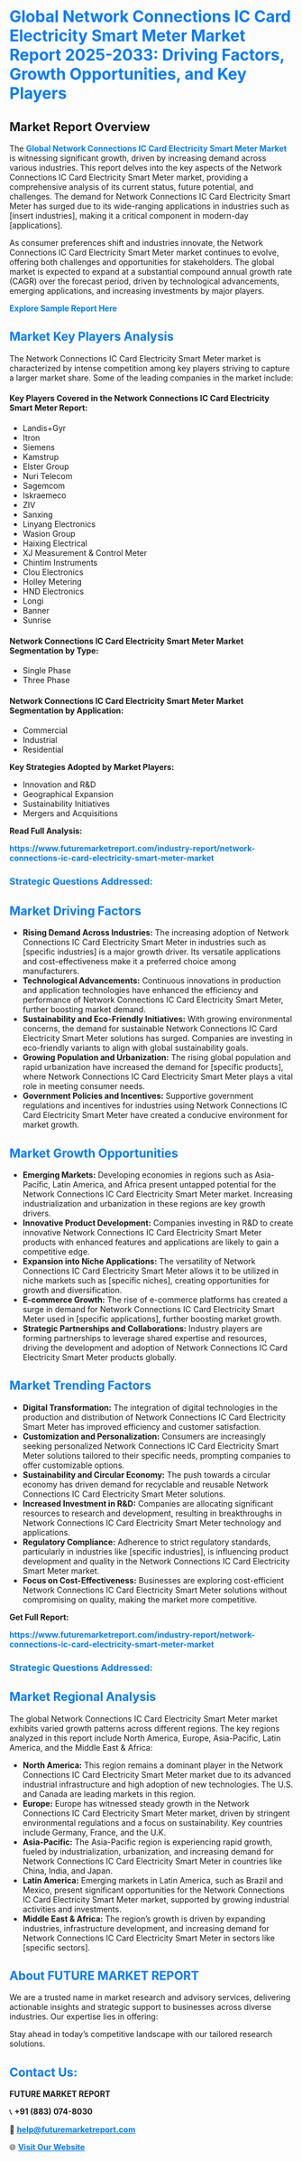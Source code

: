 <h1 style="color: #007BFF;">Global Network Connections IC Card Electricity Smart Meter Market Report 2025-2033: Driving Factors, Growth Opportunities, and Key Players</h1>

<section id="overview">
<h2>Market Report Overview</h2>
<p>The <a href="https://www.futuremarketreport.com/industry-report/network-connections-ic-card-electricity-smart-meter-market" style="color: #007BFF; text-decoration: none;"><strong>Global Network Connections IC Card Electricity Smart Meter Market</strong></a> is witnessing significant growth, driven by increasing demand across various industries. This report delves into the key aspects of the Network Connections IC Card Electricity Smart Meter market, providing a comprehensive analysis of its current status, future potential, and challenges. The demand for Network Connections IC Card Electricity Smart Meter has surged due to its wide-ranging applications in industries such as [insert industries], making it a critical component in modern-day [applications].</p>
<p>As consumer preferences shift and industries innovate, the Network Connections IC Card Electricity Smart Meter market continues to evolve, offering both challenges and opportunities for stakeholders. The global market is expected to expand at a substantial compound annual growth rate (CAGR) over the forecast period, driven by technological advancements, emerging applications, and increasing investments by major players.</p>
</section>

<section id="overview">
<p><a href="https://www.futuremarketreport.com/request-sample/reportId=40454" style="color: #007BFF; text-decoration: none;"><strong>Explore Sample Report Here</strong></a></p>
</section>

<section id="key-players">
<h2 style="color: #007BFF;">Market Key Players Analysis</h2>
<p>The Network Connections IC Card Electricity Smart Meter market is characterized by intense competition among key players striving to capture a larger market share. Some of the leading companies in the market include:</p>
<h4>Key Players Covered in the Network Connections IC Card Electricity Smart Meter Report:</h4>
<ul><li>Landis+Gyr</li><li>Itron</li><li>Siemens</li><li>Kamstrup</li><li>Elster Group</li><li>Nuri Telecom</li><li>Sagemcom</li><li>Iskraemeco</li><li>ZIV</li><li>Sanxing</li><li>Linyang Electronics</li><li>Wasion Group</li><li>Haixing Electrical</li><li>XJ Measurement &amp; Control Meter</li><li>Chintim Instruments</li><li>Clou Electronics</li><li>Holley Metering</li><li>HND Electronics</li><li>Longi</li><li>Banner</li><li>Sunrise</li></ul>
<h4>Network Connections IC Card Electricity Smart Meter Market Segmentation by Type:</h4>
<ul><li>Single Phase</li><li>Three Phase</li></ul>

<h4>Network Connections IC Card Electricity Smart Meter Market Segmentation by Application:</h4>
<ul><li>Commercial</li><li>Industrial</li><li>Residential</li></ul>
<p><strong>Key Strategies Adopted by Market Players:</strong></p>
<ul>
<li>Innovation and R&D</li>
<li>Geographical Expansion</li>
<li>Sustainability Initiatives</li>
<li>Mergers and Acquisitions</li>
</ul>
</section>

<section>
<p><strong>Read Full Analysis: </strong></p><a href="https://www.futuremarketreport.com/industry-report/network-connections-ic-card-electricity-smart-meter-market" style="color: #007BFF; text-decoration: none;"><strong>https://www.futuremarketreport.com/industry-report/network-connections-ic-card-electricity-smart-meter-market</strong></a>
<h3 style="color: #007BFF;">Strategic Questions Addressed:</h3>
</section>

<section id="driving-factors">
<h2 style="color: #007BFF;">Market Driving Factors</h2>
<ul>
<li><strong>Rising Demand Across Industries:</strong> The increasing adoption of Network Connections IC Card Electricity Smart Meter in industries such as [specific industries] is a major growth driver. Its versatile applications and cost-effectiveness make it a preferred choice among manufacturers.</li>
<li><strong>Technological Advancements:</strong> Continuous innovations in production and application technologies have enhanced the efficiency and performance of Network Connections IC Card Electricity Smart Meter, further boosting market demand.</li>
<li><strong>Sustainability and Eco-Friendly Initiatives:</strong> With growing environmental concerns, the demand for sustainable Network Connections IC Card Electricity Smart Meter solutions has surged. Companies are investing in eco-friendly variants to align with global sustainability goals.</li>
<li><strong>Growing Population and Urbanization:</strong> The rising global population and rapid urbanization have increased the demand for [specific products], where Network Connections IC Card Electricity Smart Meter plays a vital role in meeting consumer needs.</li>
<li><strong>Government Policies and Incentives:</strong> Supportive government regulations and incentives for industries using Network Connections IC Card Electricity Smart Meter have created a conducive environment for market growth.</li>
</ul>
</section>

<section id="growth-opportunities">
<h2 style="color: #007BFF;">Market Growth Opportunities</h2>
<ul>
<li><strong>Emerging Markets:</strong> Developing economies in regions such as Asia-Pacific, Latin America, and Africa present untapped potential for the Network Connections IC Card Electricity Smart Meter market. Increasing industrialization and urbanization in these regions are key growth drivers.</li>
<li><strong>Innovative Product Development:</strong> Companies investing in R&D to create innovative Network Connections IC Card Electricity Smart Meter products with enhanced features and applications are likely to gain a competitive edge.</li>
<li><strong>Expansion into Niche Applications:</strong> The versatility of Network Connections IC Card Electricity Smart Meter allows it to be utilized in niche markets such as [specific niches], creating opportunities for growth and diversification.</li>
<li><strong>E-commerce Growth:</strong> The rise of e-commerce platforms has created a surge in demand for Network Connections IC Card Electricity Smart Meter used in [specific applications], further boosting market growth.</li>
<li><strong>Strategic Partnerships and Collaborations:</strong> Industry players are forming partnerships to leverage shared expertise and resources, driving the development and adoption of Network Connections IC Card Electricity Smart Meter products globally.</li>
</ul>
</section>

<section id="trending-factors">
<h2 style="color: #007BFF;">Market Trending Factors</h2>
<ul>
<li><strong>Digital Transformation:</strong> The integration of digital technologies in the production and distribution of Network Connections IC Card Electricity Smart Meter has improved efficiency and customer satisfaction.</li>
<li><strong>Customization and Personalization:</strong> Consumers are increasingly seeking personalized Network Connections IC Card Electricity Smart Meter solutions tailored to their specific needs, prompting companies to offer customizable options.</li>
<li><strong>Sustainability and Circular Economy:</strong> The push towards a circular economy has driven demand for recyclable and reusable Network Connections IC Card Electricity Smart Meter solutions.</li>
<li><strong>Increased Investment in R&D:</strong> Companies are allocating significant resources to research and development, resulting in breakthroughs in Network Connections IC Card Electricity Smart Meter technology and applications.</li>
<li><strong>Regulatory Compliance:</strong> Adherence to strict regulatory standards, particularly in industries like [specific industries], is influencing product development and quality in the Network Connections IC Card Electricity Smart Meter market.</li>
<li><strong>Focus on Cost-Effectiveness:</strong> Businesses are exploring cost-efficient Network Connections IC Card Electricity Smart Meter solutions without compromising on quality, making the market more competitive.</li>
</ul>
</section>

<section>
<p><strong>Get Full Report: </strong></p><a href="https://www.futuremarketreport.com/industry-report/network-connections-ic-card-electricity-smart-meter-market" style="color: #007BFF; text-decoration: none;"><strong>https://www.futuremarketreport.com/industry-report/network-connections-ic-card-electricity-smart-meter-market</strong></a>
<h3 style="color: #007BFF;">Strategic Questions Addressed:</h3>
</section>


<section id="regional-analysis">
<h2 style="color: #007BFF;">Market Regional Analysis</h2>
<p>The global Network Connections IC Card Electricity Smart Meter market exhibits varied growth patterns across different regions. The key regions analyzed in this report include North America, Europe, Asia-Pacific, Latin America, and the Middle East & Africa:</p>
<ul>
<li><strong>North America:</strong> This region remains a dominant player in the Network Connections IC Card Electricity Smart Meter market due to its advanced industrial infrastructure and high adoption of new technologies. The U.S. and Canada are leading markets in this region.</li>
<li><strong>Europe:</strong> Europe has witnessed steady growth in the Network Connections IC Card Electricity Smart Meter market, driven by stringent environmental regulations and a focus on sustainability. Key countries include Germany, France, and the U.K.</li>
<li><strong>Asia-Pacific:</strong> The Asia-Pacific region is experiencing rapid growth, fueled by industrialization, urbanization, and increasing demand for Network Connections IC Card Electricity Smart Meter in countries like China, India, and Japan.</li>
<li><strong>Latin America:</strong> Emerging markets in Latin America, such as Brazil and Mexico, present significant opportunities for the Network Connections IC Card Electricity Smart Meter market, supported by growing industrial activities and investments.</li>
<li><strong>Middle East & Africa:</strong> The region’s growth is driven by expanding industries, infrastructure development, and increasing demand for Network Connections IC Card Electricity Smart Meter in sectors like [specific sectors].</li>
</ul>
</section>

<footer>
<h2 style="color: #007BFF;">About FUTURE MARKET REPORT</h2>
<p>We are a trusted name in market research and advisory services, delivering actionable insights and strategic support to businesses across diverse industries. Our expertise lies in offering:</p>

<p>Stay ahead in today’s competitive landscape with our tailored research solutions.</p>

<h2 style="color: #007BFF;">Contact Us:</h2>
<p><strong>FUTURE MARKET REPORT</strong></p>
<p>📞 <strong>+91 (883) 074-8030</strong></p>
<p>📧 <strong><a href="mailto:help@futuremarketreport.com" style="color: #007BFF;">help@futuremarketreport.com</a></strong></p>
<p>🌐 <strong><a href="https://www.futuremarketreport.com/" style="color: #007BFF;">Visit Our Website</a></strong></p>
</footer>